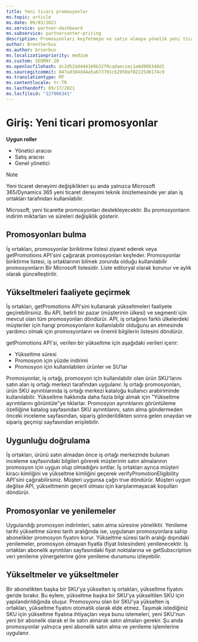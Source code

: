 ```yaml
---
title: Yeni ticari promosyonlar
ms.topic: article
ms.date: 09/03/2021
ms.service: partner-dashboard
ms.subservice: partnercenter-pricing
description: Promosyonları keşfetmeye ve satın almaya yönelik yeni ticari deneyimler hakkında bilgi edinin.
author: BrentSerbus
ms.author: brserbus
ms.localizationpriority: medium
ms.custom: SEOMAY.20
ms.openlocfilehash: dc2d52dd444168b32f0cadaeccec1e6d906348d1
ms.sourcegitcommit: 847ad384d44a5a673791cb2950af02225d8174c9
ms.translationtype: MT
ms.contentlocale: tr-TR
ms.lasthandoff: 09/17/2021
ms.locfileid: "127906341"
---
```

# <a name="introduction-new-commerce-promotions"></a>Giriş: Yeni ticari promosyonlar

**Uygun roller**

- Yönetici aracısı
- Satış aracısı
- Genel yönetici

> [!Note] 
> Yeni ticaret deneyimi değişiklikleri şu anda yalnızca Microsoft 365/Dynamics 365 yeni ticaret deneyimi teknik önizlemesinde yer alan iş ortakları tarafından kullanılabilir.

Microsoft, yeni ticarette promosyonları destekleyecektir. Bu promosyonların indirim miktarları ve süreleri değişiklik gösterir. 

## <a name="discovering-promotions"></a>Promosyonları bulma ##

İş ortakları, promosyonlar biriktirme listesi ziyaret ederek veya getPromotions API'sini çağırarak promosyonları keşfeder. Promosyonlar biriktirme listesi, iş ortaklarının bilmek zorunda olduğu kullanılabilir promosyonların Bir Microsoft listesidir. Liste editoryal olarak korunur ve aylık olarak güncelleştirilir. 


## <a name="operationalize-promotions"></a>Yükseltmeleri faaliyete geçirmek ##

İş ortakları, getPromotions API'sini kullanarak yükseltmeleri faaliyete geçirebilirsiniz. Bu API, belirli bir pazar (müşterinin ülkesi) ve segmenti için mevcut olan tüm promosyonları döndürür. API, iş ortağının farklı ülkelerdeki müşteriler için hangi promosyonların kullanılabilir olduğunu an etmesinde yardımcı olmak için promosyonların ve önemli bilgilerin listesini döndürür. 


getPromotions API'si, verilen bir yükseltme için aşağıdaki verileri içerir:

- Yükseltme süresi
- Promosyon için yüzde indirimi
- Promosyon için kullanılabilen ürünler ve SU'lar

Promosyonlar, iş ortağı, promosyon için kullanılabilir olan ürün SKU'larını satın alan iş ortağı merkezi tarafından uygulanır. İş ortağı promosyonları, ürün SKU ayrıntılarında iş ortağı merkezi kataloğu kullanıcı arabiriminde kullanılabilir. Yükseltme hakkında daha fazla bilgi almak için "Yükseltme ayrıntılarını görüntüle"ye tıklarlar. Promosyon ayrıntılarını görüntüleme özelliğine katalog sayfasından SKU ayrıntılarını, satın alma göndermeden önceki inceleme sayfasından, sipariş gönderildikten sonra gelen onaydan ve sipariş geçmişi sayfasından erişilebilir. 


## <a name="verify-eligibility"></a>Uygunluğu doğrulama ##

İş ortakları, ürünü satın almadan önce iş ortağı merkezinde bulunan inceleme sayfasındaki bilgileri görerek müşterinin satın almalarının promosyon için uygun olup olmadığını sıntlar. İş ortakları ayrıca müşteri kiracı kimliğini ve yükseltme kimliğini geçerek verifyPromotionEligibility API'sini çağırabilirsiniz. Müşteri uygunsa çağrı true döndürür. Müşteri uygun değilse API, yükseltmenin geçerli olması için karşılanmayacak koşulları döndürür. 



## <a name="promotions-and-renewals"></a>Promosyonlar ve yenilemeler ##

Uygulandığı promosyon indirimleri, satın alma süresine yöneliktir. Yenileme tarihi yükseltme süresi tarih aralığında ise, uygulanan promosyonlara sahip abonelikler promosyon fiyatını korur. Yükseltme süresi tarih aralığı dışındaki yenilemeler, promosyon olmayan fiyatla (fiyat listesinden) yenilenecektir. İş ortakları abonelik ayrıntıları sayfasındaki fiyat noktalarına ve getSubscription veri yenileme yönergelerine göre yenileme durumunu izleyebilir.


## <a name="promotions-and-upgrades"></a>Yükseltmeler ve yükseltmeler ##
Bir abonelikten başka bir SKU'ya yükselten iş ortakları, yükseltme fiyatını geride bırakır. Bu eylem, yükseltme başka bir SKU'ya yükseltilen SKU için yapılandırıldığında oluşur. Promosyonu olan bir SKU'ya yükselten iş ortakları, yükseltme fiyatını otomatik olarak elde etmez. Taşımak istediğiniz SKU için yükseltme fiyatına ihtiyaçları veya bunu istemeleri, yeni SKU'nun yeni bir abonelik olarak el ile satın alınarak satın almaları gerekir. Şu anda promosyonlar yalnızca yeni abonelik satın alma ve yenileme işlemlerine uygulanır.



